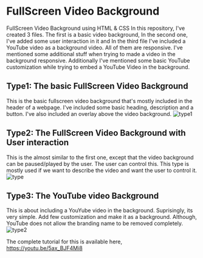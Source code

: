 # FullScreen Video Background
FullScreen Video Background using HTML &amp; CSS
In this repository, I've created 3 files. The first is a basic video background, In the second one, I've added some user interaction in it and In the third file I've included a YouTube video as a background video. All of them are responsive. I've mentioned some additional stuff when trying to made a video in the background responsive. Additionally I've mentioned some basic YouTube customization while trying to embed a YouTube Video in the background. 

## Type1: The basic FullScreen Video Background
This is the basic fullscreen video background that's mostly included in the header of a webpage. I've included some basic heading, description and a button. I've also included an overlay above the video background.
![type1](https://user-images.githubusercontent.com/39196039/40835125-2eda73ec-65b0-11e8-9975-edede15b7e9e.JPG)

## Type2: The FullScreen Video Background with User interaction
This is the almost similar to the first one, except that the video background can be paused/played by the user. The user can control this. This type is mostly used if we want to describe the video and want the user to control it.
![type](https://user-images.githubusercontent.com/39196039/40835124-2e6a2830-65b0-11e8-8dc3-b3ea13662bc6.JPG)

## Type3: The YouTube video Background
This is about including a YouYube video in the background. Suprisingly, its very simple. Add few customization and make it as a background. Although, YouTube does not allow the branding name to be removed completely. 
![type2](https://user-images.githubusercontent.com/39196039/40835126-2f37761e-65b0-11e8-90e3-f125753d9404.JPG)

The complete tutorial for this is available here, https://youtu.be/5ax_BJF4Mi8
